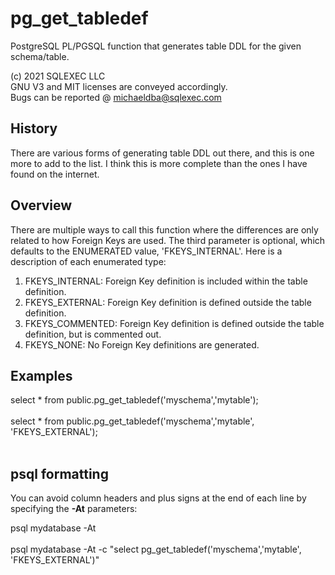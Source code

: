# pg_get_tabledef
PostgreSQL PL/PGSQL function that generates table DDL for the given schema/table.

(c) 2021 SQLEXEC LLC
<br/>
GNU V3 and MIT licenses are conveyed accordingly.
<br/>
Bugs can be reported @ michaeldba@sqlexec.com


## History
There are various forms of generating table DDL out there, and this is one more to add to the list.  I think this is more complete than the ones I have found on the internet.

## Overview
There are multiple ways to call this function where the differences are only related to how Foreign Keys are used.  The third parameter is optional, which defaults to the ENUMERATED value, 'FKEYS_INTERNAL'.  Here is a description of each enumerated type:
1.  FKEYS_INTERNAL: Foreign Key definition is included within the table definition.
2.  FKEYS_EXTERNAL: Foreign Key definition is defined outside the table definition.
2.  FKEYS_COMMENTED: Foreign Key definition is defined outside the table definition, but is commented out.
2.  FKEYS_NONE: No Foreign Key definitions are generated.


## Examples
select * from public.pg_get_tabledef('myschema','mytable');
<br/><br/>
select * from public.pg_get_tabledef('myschema','mytable', 'FKEYS_EXTERNAL');
<br/><br/>


## psql formatting
You can avoid column headers and plus signs at the end of each line by specifying the **-At** parameters:

psql mydatabase  -At
<br/><br/>
psql mydatabase  -At -c "select pg_get_tabledef('myschema','mytable', 'FKEYS_EXTERNAL')"

